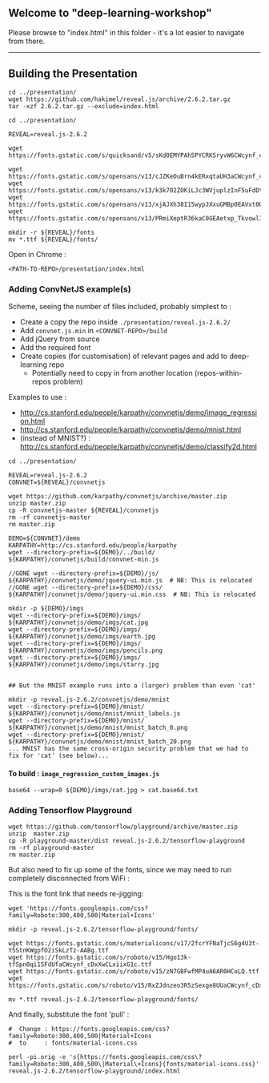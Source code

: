 ## Welcome to "deep-learning-workshop"

Please browse to "index.html" in this folder - it's a lot easier to navigate from there.


------------------------------

## Building the Presentation

```
cd ../presentation/
wget https://github.com/hakimel/reveal.js/archive/2.6.2.tar.gz
tar -xzf 2.6.2.tar.gz --exclude=index.html
```


```
cd ../presentation/

REVEAL=reveal.js-2.6.2

wget https://fonts.gstatic.com/s/quicksand/v5/sKd0EMYPAh5PYCRKSryvW6CWcynf_cDxXwCLxiixG1c.ttf

wget https://fonts.gstatic.com/s/opensans/v13/cJZKeOuBrn4kERxqtaUH3aCWcynf_cDxXwCLxiixG1c.ttf
wget https://fonts.gstatic.com/s/opensans/v13/k3k702ZOKiLJc3WVjuplzInF5uFdDttMLvmWuJdhhgs.ttf
wget https://fonts.gstatic.com/s/opensans/v13/xjAJXh38I15wypJXxuGMBp0EAVxt0G0biEntp43Qt6E.ttf
wget https://fonts.gstatic.com/s/opensans/v13/PRmiXeptR36kaC0GEAetxp_TkvowlIOtbR7ePgFOpF4.ttf

mkdir -r ${REVEAL}/fonts
mv *.ttf ${REVEAL}/fonts/
```




Open in Chrome : 
```
<PATH-TO-REPO>/presentation/index.html
```


### Adding ConvNetJS example(s) 

Scheme, seeing the number of files included, probably simplest to :

*  Create a copy the repo inside ```./presentation/reveal.js-2.6.2/```
*  Add ```convnet.js.min``` in ```<CONVNET-REPO>/build```
*  Add jQuery from source
*  Add the required font
*  Create copies (for customisation) of relevant pages and add to deep-learning repo
   *  Potentially need to copy in from another location (repos-within-repos problem)

Examples to use : 
*  http://cs.stanford.edu/people/karpathy/convnetjs/demo/image_regression.html
*  http://cs.stanford.edu/people/karpathy/convnetjs/demo/mnist.html
*  (instead of MNIST?) : http://cs.stanford.edu/people/karpathy/convnetjs/demo/classify2d.html

```
cd ../presentation/

REVEAL=reveal.js-2.6.2
CONVNET=${REVEAL}/convnetjs

wget https://github.com/karpathy/convnetjs/archive/master.zip
unzip master.zip
cp -R convnetjs-master ${REVEAL}/convnetjs
rm -rf convnetjs-master
rm master.zip

DEMO=${CONVNET}/demo
KARPATHY=http://cs.stanford.edu/people/karpathy
wget --directory-prefix=${DEMO}/../build/ ${KARPATHY}/convnetjs/build/convnet-min.js 

//GONE wget --directory-prefix=${DEMO}/js/ ${KARPATHY}/convnetjs/demo/jquery-ui.min.js  # NB: This is relocated
//GONE wget --directory-prefix=${DEMO}/css/ ${KARPATHY}/convnetjs/demo/jquery-ui.min.css  # NB: This is relocated

mkdir -p ${DEMO}/imgs
wget --directory-prefix=${DEMO}/imgs/ ${KARPATHY}/convnetjs/demo/imgs/cat.jpg
wget --directory-prefix=${DEMO}/imgs/ ${KARPATHY}/convnetjs/demo/imgs/earth.jpg
wget --directory-prefix=${DEMO}/imgs/ ${KARPATHY}/convnetjs/demo/imgs/pencils.png
wget --directory-prefix=${DEMO}/imgs/ ${KARPATHY}/convnetjs/demo/imgs/starry.jpg


## But the MNIST example runs into a (larger) problem than even 'cat'

mkdir -p reveal.js-2.6.2/convnetjs/demo/mnist
wget --directory-prefix=${DEMO}/mnist/ ${KARPATHY}/convnetjs/demo/mnist/mnist_labels.js
wget --directory-prefix=${DEMO}/mnist/ ${KARPATHY}/convnetjs/demo/mnist/mnist_batch_0.png
wget --directory-prefix=${DEMO}/mnist/ ${KARPATHY}/convnetjs/demo/mnist/mnist_batch_20.png
... MNIST has the same cross-origin security problem that we had to fix for 'cat' (see below)...

```

#### To build : ```image_regression_custom_images.js```

```
base64 --wrap=0 ${DEMO}/imgs/cat.jpg > cat.base64.txt
```


### Adding Tensorflow Playground

```
wget https://github.com/tensorflow/playground/archive/master.zip
unzip  master.zip 
cp -R playground-master/dist reveal.js-2.6.2/tensorflow-playground
rm -rf playground-master
rm master.zip
```

But also need to fix up some of the fonts, since we may need to run completely disconnected from WiFi :

This is the font link that needs re-jigging:
```
wget 'https://fonts.googleapis.com/css?family=Roboto:300,400,500|Material+Icons'
```

```
mkdir -p reveal.js-2.6.2/tensorflow-playground/fonts/

wget https://fonts.gstatic.com/s/materialicons/v17/2fcrYFNaTjcS6g4U3t-Y5StnKWgpfO2iSkLzTz-AABg.ttf
wget https://fonts.gstatic.com/s/roboto/v15/Hgo13k-tfSpn0qi1SFdUfaCWcynf_cDxXwCLxiixG1c.ttf
wget https://fonts.gstatic.com/s/roboto/v15/zN7GBFwfMP4uA6AR0HCoLQ.ttf
wget https://fonts.gstatic.com/s/roboto/v15/RxZJdnzeo3R5zSexge8UUaCWcynf_cDxXwCLxiixG1c.ttf

mv *.ttf reveal.js-2.6.2/tensorflow-playground/fonts/
```

And finally, substitute the font 'pull' : 
```
#  Change : https://fonts.googleapis.com/css?family=Roboto:300,400,500|Material+Icons
#  to     : fonts/material-icons.css

perl -pi.orig -e 's{https://fonts.googleapis.com/css\?family=Roboto:300,400,500\|Material\+Icons}{fonts/material-icons.css}' reveal.js-2.6.2/tensorflow-playground/index.html

```


  <link href="https://fonts.googleapis.com/css?family=Roboto:300,400,500|Material+Icons" rel="stylesheet" type="text/css">
  <link href="fonts/material-icons.css" rel="stylesheet" type="text/css">


